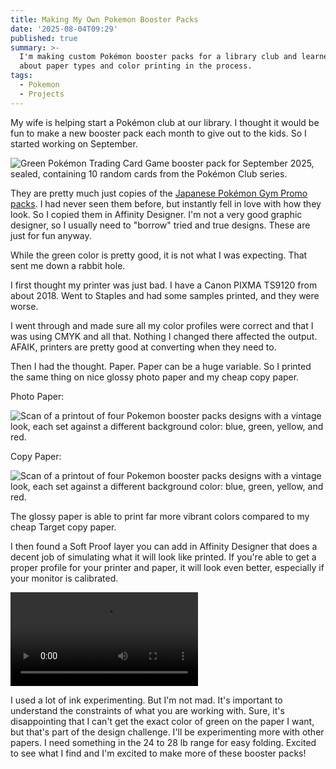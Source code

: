```yaml
---
title: Making My Own Pokemon Booster Packs
date: '2025-08-04T09:29'
published: true
summary: >-
  I'm making custom Pokémon booster packs for a library club and learned a lot
  about paper types and color printing in the process.
tags:
  - Pokemon
  - Projects
---
```

My wife is helping start a Pokémon club at our library. I thought it would be fun to make a new booster pack each month to give out to the kids. So I started working on September.

![Green Pokémon Trading Card Game booster pack for September 2025, sealed, containing 10 random cards from the Pokémon Club series.](https://samwarnick.com/media/2025/08/2025-08-04-making-my-own-pokemon-booster-packs1.jpeg)

They are pretty much just copies of the [Japanese Pokémon Gym Promo packs](https://www.pokebeach.com/2025/07/lapras-ex-chikorita-hole-diggin-shovel-and-other-gym-promos-revealed-for-august-changes-to-promo-packs). I had never seen them before, but instantly fell in love with how they look. So I copied them in Affinity Designer. I'm not a very good graphic designer, so I usually need to "borrow" tried and true designs. These are just for fun anyway.

While the green color is pretty good, it is not what I was expecting. That sent me down a rabbit hole.

I first thought my printer was just bad. I have a Canon PIXMA TS9120 from about 2018. Went to Staples and had some samples printed, and they were worse.

I went through and made sure all my color profiles were correct and that I was using CMYK and all that. Nothing I changed there affected the output. AFAIK, printers are pretty good at converting when they need to.

Then I had the thought. Paper. Paper can be a huge variable. So I printed the same thing on nice glossy photo paper and my cheap copy paper.

Photo Paper:

![Scan of a printout of four Pokemon booster packs designs with a vintage look, each set against a different background color: blue, green, yellow, and red.](https://samwarnick.com/media/2025/08/2025-08-04-making-my-own-pokemon-booster-packs2.jpeg)

Copy Paper:

![Scan of a printout of four Pokemon booster packs designs with a vintage look, each set against a different background color: blue, green, yellow, and red.](https://samwarnick.com/media/2025/08/2025-08-04-making-my-own-pokemon-booster-packs3.jpeg)

The glossy paper is able to print far more vibrant colors compared to my cheap Target copy paper.

I then found a Soft Proof layer you can add in Affinity Designer that does a decent job of simulating what it will look like printed. If you're able to get a proper profile for your printer and paper, it will look even better, especially if your monitor is calibrated.

![Toggling soft proof adjustment layer in Affinity designer on and off showing a more muted green color when enabled](https://blog.warnick.me/2025/08/2025-08-04-making-my-own-pokemon-booster-packs1.mp4)

I used a lot of ink experimenting. But I'm not mad. It's important to understand the constraints of what you are working with. Sure, it's disappointing that I can't get the exact color of green on the paper I want, but that's part of the design challenge. I'll be experimenting more with other papers. I need something in the 24 to 28 lb range for easy folding. Excited to see what I find and I'm excited to make more of these booster packs!
